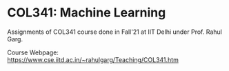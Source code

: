 # COL341: Machine Learning

Assignments of COL341 course done in Fall'21 at IIT Delhi under Prof. Rahul Garg.

Course Webpage: https://www.cse.iitd.ac.in/~rahulgarg/Teaching/COL341.htm

